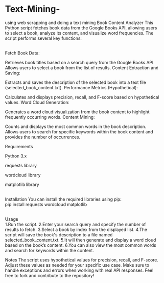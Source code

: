 # Text-Mining-
using web scrapping and doing a text mining
Book Content Analyzer
This Python script fetches book data from the Google Books API, allowing users to select a book, analyze its content, and visualize word frequencies. The script performs several key functions:

<br>Fetch Book Data:</br>

Retrieves book titles based on a search query from the Google Books API.
Allows users to select a book from the list of results.
Content Extraction and Saving:

Extracts and saves the description of the selected book into a text file (selected_book_content.txt).
Performance Metrics (Hypothetical):

Calculates and displays precision, recall, and F-score based on hypothetical values.
Word Cloud Generation:

Generates a word cloud visualization from the book content to highlight frequently occurring words.
Content Mining:

Counts and displays the most common words in the book description.
Allows users to search for specific keywords within the book content and provides the number of occurrences.

Requirements

Python 3.x

requests library

wordcloud library

matplotlib library

<br>Installation
You can install the required libraries using pip:
<br>pip install requests wordcloud matplotlib</br>

<br>Usage</br>
1.Run the script.
2.Enter your search query and specify the number of results to fetch.
3.Select a book by index from the displayed list.
4.The script will save the book's description to a file named selected_book_content.txt.
5.It will then generate and display a word cloud based on the book’s content.
6.You can also view the most common words and search for keywords within the content.

Notes
The script uses hypothetical values for precision, recall, and F-score. Adjust these values as needed for your specific use case.
Make sure to handle exceptions and errors when working with real API responses.
Feel free to fork and contribute to the repository!

